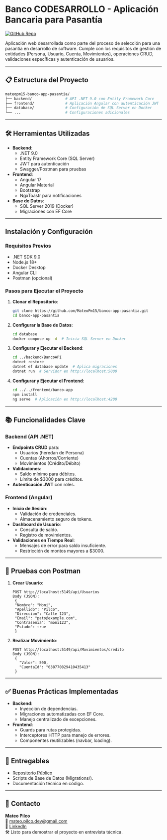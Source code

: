 # Banco CODESARROLLO - Aplicación Bancaria para Pasantía

[![GitHub Repo](https://img.shields.io/badge/Repositorio-GitHub-blue)](https://github.com/MateoPm15/banco-app-pasantia/tree/development)

Aplicación web desarrollada como parte del proceso de selección para una pasantía en desarrollo de software. Cumple con los requisitos de gestión de entidades (Persona, Usuario, Cuenta, Movimientos), operaciones CRUD, validaciones específicas y autenticación de usuarios.

---

## 📋 Estructura del Proyecto

```bash
mateopm15-banco-app-pasantia/
├── backend/               # API .NET 9.0 con Entity Framework Core
├── frontend/              # Aplicación Angular con autenticación JWT
├── database/              # Configuración de SQL Server en Docker
└── ...                    # Configuraciones adicionales
```

---

## 🛠️ Herramientas Utilizadas

- **Backend**: 
  - .NET 9.0
  - Entity Framework Core (SQL Server)
  - JWT para autenticación
  - Swagger/Postman para pruebas
- **Frontend**: 
  - Angular 17
  - Angular Material
  - Bootstrap
  - NgxToastr para notificaciones
- **Base de Datos**: 
  - SQL Server 2019 (Docker)
  - Migraciones con EF Core

---

## Instalación y Configuración

### Requisitos Previos
- .NET SDK 9.0
- Node.js 18+
- Docker Desktop
- Angular CLI
- Postman (opcional)

### Pasos para Ejecutar el Proyecto

1. **Clonar el Repositorio**:
   ```bash
   git clone https://github.com/MateoPm15/banco-app-pasantia.git
   cd banco-app-pasantia
   ```

2. **Configurar la Base de Datos**:
   ```bash
   cd database
   docker-compose up -d  # Inicia SQL Server en Docker
   ```

3. **Configurar y Ejecutar el Backend**:
   ```bash
   cd ../backend/BancoAPI
   dotnet restore
   dotnet ef database update  # Aplica migraciones
   dotnet run  # Servidor en http://localhost:5000
   ```

4. **Configurar y Ejecutar el Frontend**:
   ```bash
   cd ../../frontend/banco-app
   npm install
   ng serve  # Aplicación en http://localhost:4200
   ```

---

## 📚 Funcionalidades Clave

### Backend (API .NET)
- **Endpoints CRUD** para:
  - Usuarios (heredan de Persona)
  - Cuentas (Ahorros/Corriente)
  - Movimientos (Crédito/Débito)
- **Validaciones**:
  - Saldo mínimo para débitos.
  - Límite de $3000 para créditos.
- **Autenticación JWT** con roles.

### Frontend (Angular)
- **Inicio de Sesión**:
  - Validación de credenciales.
  - Almacenamiento seguro de tokens.
- **Dashboard de Usuario**:
  - Consulta de saldo.
  - Registro de movimientos.
- **Validaciones en Tiempo Real**:
  - Mensajes de error para saldo insuficiente.
  - Restricción de montos mayores a $3000.

---

## 🧪 Pruebas con Postman

1. **Crear Usuario**:
   ```http
   POST http://localhost:5149/api/Usuarios
   Body (JSON):
    {
    "Nombre": "Moni",
    "Apellido": "Pilco",
    "Direccion": "Calle 123",
    "Email": "pato@example.com",
    "Contrasenia": "moni123",
    "Estado": true
    }
   ```

2. **Realizar Movimiento**:
   ```http
   POST http://localhost:5149/api/Movimientos/credito
   Body (JSON):
    {
      "Valor": 500,
      "CuentaId": "638770829410435413"
    }
   ```

---

## ✅ Buenas Prácticas Implementadas

- **Backend**:
  - Inyección de dependencias.
  - Migraciones automatizadas con EF Core.
  - Manejo centralizado de excepciones.
- **Frontend**:
  - Guards para rutas protegidas.
  - Interceptores HTTP para manejo de errores.
  - Componentes reutilizables (navbar, loading).

---

## 📄 Entregables

- [Repositorio Público](https://github.com/MateoPm15/banco-app-pasantia/tree/development)
- Scripts de Base de Datos (Migrations/).
- Documentación técnica en código.

---

## 📧 Contacto

**Mateo Pilco**  
📧 mateo.pilco.dev@gmail.com  
🔗 [LinkedIn](https://www.linkedin.com/in/mateo-pilco-1703611a9/)  
🛠️ Listo para demostrar el proyecto en entrevista técnica.